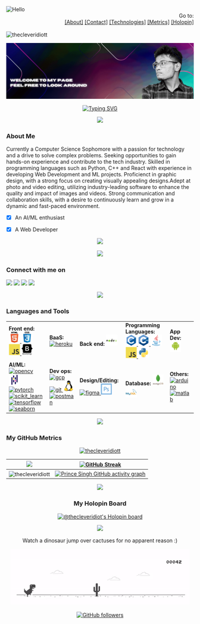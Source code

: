 <div align="left"><img src="https://i.imgur.com/veZrcC7.gif" alt="Hello" width="50" /></div>

<div align="right">Go to:</div>

<div align="right">
<a href="#About-Me">[About]</a>
<a href="#Connect-with-me-on">[Contact]</a>
<a href="#Languages-and-Tools">[Technologies]</a>
<a href="#My-GitHub-Metrics">[Metrics]</a>
<a href="#My-Holopin-Board">[Holopin]</a>
</div>

<br>

<div align="left">
 
<img src="https://komarev.com/ghpvc/?username=thecleveridiott&label=Profile%20views&color=0e75b6&style=flat" alt="thecleveridiott" />
 
</div>

![MastHead](https://github.com/TheCleverIdiott/TheCleverIdiott/blob/main/mast.gif)

<div align="center">

[![Typing SVG](https://readme-typing-svg.herokuapp.com?duration=7000&lines=Web+Dev%2C+AI/ML%2C+Open+Source%2C+Blogs)](https://git.io/typing-svg)
 
 </div>

<p align="center"><img src= 'https://capsule-render.vercel.app/api?type=rect&color=gradient&height=2.5'/></p>

<h3>About Me</h3>

Currently a Computer Science Sophomore with a passion for technology and a drive to solve complex problems. Seeking opportunities to gain hands-on experience and contribute to the tech industry.
Skilled in programming languages such as Python, C++ and React with experience in developing Web Development and ML projects. Proficienct in graphic design, with a strong focus on creating visually appealing designs.Adept at photo and video editing, utilizing industry-leading software to enhance the quality and impact of images and videos.
Strong communication and collaboration skills, with a desire to continuously learn and grow in a dynamic and fast-paced environment.

* [x] An AI/ML enthusiast
* [x] A Web Developer


 <div align="center">
 
 ![](https://quotes-github-readme.vercel.app/api?type=horizontal&theme=nord&no-bg=true)
 
 </div>
 
 
<p align="center"><img src= 'https://capsule-render.vercel.app/api?type=rect&color=gradient&height=2.5'/></p>
 
<h3>Connect with me on</h3>

<a href = "https://twitter.com/thecleverridiot"><img src = "https://skillicons.dev/icons?i=twitter&theme=dark" height = 38></a>
<a href = "https://www.linkedin.com/in/aritraghosh1905/"><img src = "https://skillicons.dev/icons?i=linkedin&theme=dark" height = 38></a>
<a href = "https://dev.to/thecleveridiott"><img src = "https://skillicons.dev/icons?i=devto&theme=dark" height = 38></a>
<a href="https://medium.com/@the-clever-idiot" target="_blank"><img src="https://img.shields.io/badge/Medium-12100E?style=for-the-badge&logo=medium&logoColor=white" /></a>

<p align="center"><img src= 'https://capsule-render.vercel.app/api?type=rect&color=gradient&height=2.5'/></p>


<h3 align="left">Languages and Tools</h3>

<p> 
 
<table>
<tr>
<td><b>Front end:</b>
<a href="https://www.w3.org/html/" target="_blank" rel="noreferrer"> <img src="https://raw.githubusercontent.com/devicons/devicon/master/icons/html5/html5-original-wordmark.svg" alt="html5" width="30" height="30"/> </a>   <a href="https://www.w3schools.com/css/" target="_blank" rel="noreferrer"> <img src="https://raw.githubusercontent.com/devicons/devicon/master/icons/css3/css3-original-wordmark.svg" alt="css3" width="30" height="30"/> </a>   <a href="https://developer.mozilla.org/en-US/docs/Web/JavaScript" target="_blank" rel="noreferrer"> <img src="https://raw.githubusercontent.com/devicons/devicon/master/icons/javascript/javascript-original.svg" alt="javascript" width="30" height="30"/> </a>  <a href="https://getbootstrap.com" target="_blank" rel="noreferrer"> <img src="https://raw.githubusercontent.com/devicons/devicon/master/icons/bootstrap/bootstrap-plain-wordmark.svg" alt="bootstrap" width="30" height="30"/> </a></td>
 
<td><b>BaaS:</b> 
<a href="https://heroku.com" target="_blank" rel="noreferrer"> <img src="https://www.vectorlogo.zone/logos/heroku/heroku-icon.svg" alt="heroku" width="  30" height="30"/> </a></td>
 
<td><b>Back end:</b>
<a href="https://nodejs.org" target="_blank" rel="noreferrer"> <img src="https://raw.githubusercontent.com/devicons/devicon/master/icons/nodejs/nodejs-original-wordmark.svg" alt="nodejs" width="30" height="30"/> </a></td>
 
<td><b>Programming Languages:</b> 
<a href="https://www.cprogramming.com/" target="_blank" rel="noreferrer"> <img src="https://raw.githubusercontent.com/devicons/devicon/master/icons/c/c-original.svg" alt="c" width="30" height="30"/> </a>   <a href="https://www.w3schools.com/cpp/" target="_blank" rel="noreferrer"> <img src="https://raw.githubusercontent.com/devicons/devicon/master/icons/cplusplus/cplusplus-original.svg" alt="cplusplus" width="30" height="30"/> </a>   <a href="https://www.java.com" target="_blank" rel="noreferrer"> <img src="https://raw.githubusercontent.com/devicons/devicon/master/icons/java/java-original.svg" alt="java" width="30" height="30"/> </a>   <a href="https://developer.mozilla.org/en-US/docs/Web/JavaScript" target="_blank" rel="noreferrer"> <img src="https://raw.githubusercontent.com/devicons/devicon/master/icons/javascript/javascript-original.svg" alt="javascript" width="30" height="30"/> </a>   <a href="https://www.python.org" target="_blank" rel="noreferrer"> <img src="https://raw.githubusercontent.com/devicons/devicon/master/icons/python/python-original.svg" alt="python" width="30" height="30"/> </a></td>
 
<td><b>App Dev:</b> 
<a href="https://developer.android.com" target="_blank" rel="noreferrer"><img src="https://raw.githubusercontent.com/devicons/devicon/master/icons/android/android-original-wordmark.svg" alt="android" width="30" height="30"/></a></td>
</tr>

<tr>
<td><b>AI/ML:</b> 
<a href="https://opencv.org/" target="_blank" rel="noreferrer"> <img src="https://www.vectorlogo.zone/logos/opencv/opencv-icon.svg" alt="opencv" width="30" height="30"/> </a>   <a href="https://pandas.pydata.org/" target="_blank" rel="noreferrer"> <img src="https://raw.githubusercontent.com/devicons/devicon/2ae2a900d2f041da66e950e4d48052658d850630/icons/pandas/pandas-original.svg" alt="pandas" width="30" height="30"/> </a>   <a href="https://pytorch.org/" target="_blank" rel="noreferrer"> <img src="https://www.vectorlogo.zone/logos/pytorch/pytorch-icon.svg" alt="pytorch" width="30" height="30"/> </a>   <a href="https://scikit-learn.org/" target="_blank" rel="noreferrer"> <img src="https://upload.wikimedia.org/wikipedia/commons/0/05/Scikit_learn_logo_small.svg" alt="scikit_learn" width="30" height="30"/> </a>   <a href="https://www.tensorflow.org" target="_blank" rel="noreferrer"> <img src="https://www.vectorlogo.zone/logos/tensorflow/tensorflow-icon.svg" alt="tensorflow" width="30" height="30"/> </a> <a href="https://seaborn.pydata.org/" target="_blank" rel="noreferrer"> <img src="https://seaborn.pydata.org/_images/logo-mark-lightbg.svg" alt="seaborn" width="  30" height="  30"/> </a></td>
     
<td><b>Dev ops:</b>
<a href="https://cloud.google.com" target="_blank" rel="noreferrer"> <img src="https://www.vectorlogo.zone/logos/google_cloud/google_cloud-icon.svg" alt="gcp" width="30" height="30"/> </a>   <a href="https://git-scm.com/" target="_blank" rel="noreferrer"> <img src="https://www.vectorlogo.zone/logos/git-scm/git-scm-icon.svg" alt="git" width="30" height="30"/> </a>   <a href="https://www.linux.org/" target="_blank" rel="noreferrer"> <img src="https://raw.githubusercontent.com/devicons/devicon/master/icons/linux/linux-original.svg" alt="linux" width="30" height="30"/> </a>   <a href="https://postman.com" target="_blank" rel="noreferrer"> <img src="https://www.vectorlogo.zone/logos/getpostman/getpostman-icon.svg" alt="postman" width="30" height="30"/> </a></td> 
     
<td><b>Design/Editing:</b>
<a href="https://www.figma.com/" target="_blank" rel="noreferrer"> <img src="https://www.vectorlogo.zone/logos/figma/figma-icon.svg" alt="figma" width="30" height="30"/> </a>   <a href="https://www.photoshop.com/en" target="_blank" rel="noreferrer"> <img src="https://raw.githubusercontent.com/devicons/devicon/master/icons/photoshop/photoshop-line.svg" alt="photoshop" width="30" height="30"/> </a></td>   
     
<td><b>Database:</b>
<a href="https://www.mongodb.com/" target="_blank" rel="noreferrer"> <img src="https://raw.githubusercontent.com/devicons/devicon/master/icons/mongodb/mongodb-original-wordmark.svg" alt="mongodb" width="30" height="30"/> </a>   <a href="https://www.mysql.com/" target="_blank" rel="noreferrer"> <img src="https://raw.githubusercontent.com/devicons/devicon/master/icons/mysql/mysql-original-wordmark.svg" alt="mysql" width="30" height="30"/> </a></td>   
     
<td><b>Others:</b>
<a href="https://www.arduino.cc/" target="_blank" rel="noreferrer"><img src="https://cdn.worldvectorlogo.com/logos/arduino-1.svg" alt="arduino" width="30" height="30"/> </a>   <a href="https://www.mathworks.com/" target="_blank" rel="noreferrer"> <img src="https://upload.wikimedia.org/wikipedia/commons/2/21/Matlab_Logo.png" alt="matlab" width="  30" height="  30"/> </a></td>
</tr>
</table>

</p>
 
<p align="center"><img src= 'https://capsule-render.vercel.app/api?type=rect&color=gradient&height=2.5'/></p>

 <h3>My GitHub Metrics</h3>
 
<p align="center"> <a href="https://github.com/ryo-ma/github-profile-trophy"><img src="https://github-profile-trophy.vercel.app/?username=thecleveridiott&theme=onedark&no-bg=true&no-frame=true&column=-1&rank=SECRET,SSS,SS,S,AAA,AA,A" alt="thecleveridiott" /></a> </p>

| ![](https://github-readme-stats.vercel.app/api?username=TheCleverIdiott&theme=merko&bg_color=00000000&hide_border=false&include_all_commits=true&count_private=true&show_icons=true) | [![GitHub Streak](https://github-readme-streak-stats.herokuapp.com?user=TheCleverIdiott&border_radius=7&card_width=485&background=EBEBEB00&dates=078FE3&currStreakNum=CDC026&ring=EB9223&sideNums=06ABD1&sideLabels=EB5454&stroke=2C3043&border=282A31)](https://git.io/streak-stats) |
| --- | --- |
| <img align="center" src="https://github-readme-stats.vercel.app/api/top-langs?username=thecleveridiott&show_icons=true&langs_count=10ocale=en&layout=compact&theme=transparent" width="680" alt="thecleveridiott" /> | [![Prince Singh GitHub activity graph](https://github-readme-activity-graph.cyclic.app/graph?username=TheCleverIdiott&theme=github-compact)](https://github.com/PrinceSinghHub/github-readme-activity-graph) | 


<p align="center"><img src= 'https://capsule-render.vercel.app/api?type=rect&color=gradient&height=2.5'/></p>

 
<div align="center">

<h3>My Holopin Board</h3>
 
<div width:"10%">
 
[![@thecleveridiot's Holopin board](https://holopin.me/thecleveridiot)](https://holopin.io/@thecleveridiot)
 
</div>

<p align="center"><img src= 'https://capsule-render.vercel.app/api?type=rect&color=gradient&height=2.5'/></p>

<p align="center">Watch a dinosaur jump over cactuses for no apparent reason :)</p>
<p align="center"><img src="https://github.com/TheCleverIdiott/TheCleverIdiott/blob/main/Dino_non-birthday_version.gif"/></p>
 
 [![GitHub followers](https://img.shields.io/github/followers/TheCleverIdiott.svg?style=social&label=Follow)](https://github.com/TheCleverIdiott?tab=followers)
 
 
<!---
<code><a href="https://unity.com/" target="_blank" rel="noreferrer"> <img src="https://www.vectorlogo.zone/logos/unity3d/unity3d-icon.svg" alt="unity" width="40" height="40"/> </a> </code>
<a href="https://reactjs.org/" target="_blank" rel="noreferrer"> <img src="https://raw.githubusercontent.com/devicons/devicon/master/icons/react/react-original-wordmark.svg" alt="react" width="30" height="30"/> </a>   
<a href="https://reactnative.dev/" target="_blank" rel="noreferrer"> <img src="https://reactnative.dev/img/header_logo.svg" alt="reactnative" width="30" height="30"/> </a>   
--->
 

 
<!--- made by Aritra Ghosh --->
